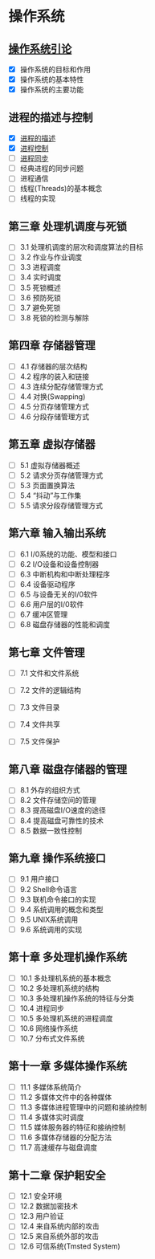 # 操作系统

## [操作系统引论](https://github.com/oh-my-star/os-knowledge/blob/master/%E6%93%8D%E4%BD%9C%E7%B3%BB%E7%BB%9F%E5%BC%95%E8%AE%BA.md)

- [x] 操作系统的目标和作用
- [x] 操作系统的基本特性
- [x] 操作系统的主要功能

## 进程的描述与控制

- [x] [进程的描述](https://github.com/oh-my-star/os-knowledge/blob/master/%E8%BF%9B%E7%A8%8B%E7%9A%84%E6%8F%8F%E8%BF%B0.md)
- [x] [进程控制](https://github.com/oh-my-star/os-knowledge/blob/master/%E8%BF%9B%E7%A8%8B%E6%8E%A7%E5%88%B6.md)
- [ ] [进程同步](https://github.com/oh-my-star/os-knowledge/blob/master/%E8%BF%9B%E7%A8%8B%E5%90%8C%E6%AD%A5.md)
- [ ] 经典进程的同步问题
- [ ] 进程通信
- [ ] 线程(Threads)的基本概念
- [ ] 线程的实现

## 第三章 处理机调度与死锁
- [ ] 3.1 处理机调度的层次和调度算法的目标
- [ ] 3.2 作业与作业调度
- [ ] 3.3 进程调度
- [ ] 3.4 实时调度
- [ ] 3.5 死锁概述
- [ ] 3.6 预防死锁
- [ ] 3.7 避免死锁
- [ ] 3.8 死锁的检测与解除

## 第四章 存储器管理
- [ ] 4.1 存储器的层次结构
- [ ] 4.2 程序的装入和链接
- [ ] 4.3 连续分配存储管理方式
- [ ] 4.4 对换(Swapping)
- [ ] 4.5 分页存储管理方式
- [ ] 4.6 分段存储管理方式

## 第五章 虚拟存储器
- [ ] 5.1 虚拟存储器概述
- [ ] 5.2 请求分页存储管理方式
- [ ] 5.3 页面置换算法
- [ ] 5.4 “抖动”与工作集
- [ ] 5.5 请求分段存储管理方式

## 第六章 输入输出系统
- [ ] 6.1 I/0系统的功能、模型和接口
- [ ] 6.2 I/O设备和设备控制器
- [ ] 6.3 中断机构和中断处理程序
- [ ] 6.4 设备驱动程序
- [ ] 6.5 与设备无关的I/0软件
- [ ] 6.6 用户层的I/0软件
- [ ] 6.7 缓冲区管理
- [ ] 6.8 磁盘存储器的性能和调度

## 第七章 文件管理
- [ ] 7.1 文件和文件系统
- [ ] 7.2 文件的逻辑结构
- [ ] 7.3 文件目录
- [ ] 7.4 文件共享
- [ ] 7.5 文件保护


## 第八章 磁盘存储器的管理
- [ ] 8.1 外存的组织方式
- [ ] 8.2 文件存储空间的管理
- [ ] 8.3 提高磁盘I/O速度的途径
- [ ] 8.4 提高磁盘可靠性的技术
- [ ] 8.5 数据一致性控制

## 第九章 操作系统接口
- [ ] 9.1 用户接口
- [ ] 9.2 Shell命令语言
- [ ] 9.3 联机命令接口的实现
- [ ] 9.4 系统调用的概念和类型
- [ ] 9.5 UNIX系统调用
- [ ] 9.6 系统调用的实现

## 第十章 多处理机操作系统
- [ ] 10.1 多处理机系统的基本概念
- [ ] 10.2 多处理机系统的结构
- [ ] 10.3 多处理机操作系统的特征与分类
- [ ] 10.4 进程同步
- [ ] 10.5 多处理机系统的进程调度
- [ ] 10.6 网络操作系统
- [ ] 10.7 分布式文件系统

## 第十一章 多媒体操作系统
- [ ] 11.1 多媒体系统简介
- [ ] 11.2 多媒体文件中的各种媒体
- [ ] 11.3 多媒体进程管理中的问题和接纳控制
- [ ] 11.4 多媒体实时调度
- [ ] 11.5 媒体服务器的特征和接纳控制
- [ ] 11.6 多媒体存储器的分配方法
- [ ] 11.7 高速缓存与磁盘调度

## 第十二章 保护耜安全
- [ ] 12.1 安全环境
- [ ] 12.2 数据加密技术
- [ ] 12.3 用户验证
- [ ] 12.4 来自系统内部的攻击
- [ ] 12.5 来自系统外部的攻击
- [ ] 12.6 可信系统(Tmsted System)
